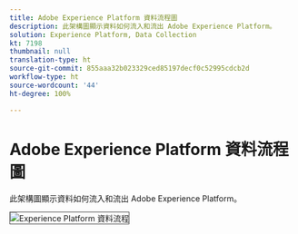```yaml
---
title: Adobe Experience Platform 資料流程圖
description: 此架構圖顯示資料如何流入和流出 Adobe Experience Platform。
solution: Experience Platform, Data Collection
kt: 7198
thumbnail: null
translation-type: ht
source-git-commit: 855aaa32b023329ced85197decf0c52995cdcb2d
workflow-type: ht
source-wordcount: '44'
ht-degree: 100%

---
```



# Adobe Experience Platform 資料流程圖

此架構圖顯示資料如何流入和流出 Adobe Experience Platform。

<img src="assets/aepdataflow.svg" alt="Experience Platform 資料流程" style="border:1px solid #4a4a4a" />